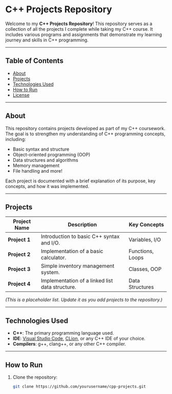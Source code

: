 # C++ Projects Repository

Welcome to my **C++ Projects Repository**! This repository serves as a collection of all the projects I complete while taking my C++ course. It includes various programs and assignments that demonstrate my learning journey and skills in C++ programming.

---

## Table of Contents

- [About](#about)
- [Projects](#projects)
- [Technologies Used](#technologies-used)
- [How to Run](#how-to-run)
- [License](#license)

---

## About

This repository contains projects developed as part of my C++ coursework. The goal is to strengthen my understanding of C++ programming concepts, including:

- Basic syntax and structure
- Object-oriented programming (OOP)
- Data structures and algorithms
- Memory management
- File handling and more!

Each project is documented with a brief explanation of its purpose, key concepts, and how it was implemented.

---

## Projects

| Project Name        | Description                                      | Key Concepts      |
|---------------------|--------------------------------------------------|-------------------|
| **Project 1**       | Introduction to basic C++ syntax and I/O.       | Variables, I/O    |
| **Project 2**       | Implementation of a basic calculator.           | Functions, Loops  |
| **Project 3**       | Simple inventory management system.             | Classes, OOP      |
| **Project 4**       | Implementation of a linked list data structure. | Data Structures   |

*(This is a placeholder list. Update it as you add projects to the repository.)*

---

## Technologies Used

- **C++**: The primary programming language used.
- **IDE**: [Visual Studio Code](https://code.visualstudio.com/), [CLion](https://www.jetbrains.com/clion/), or any C++ IDE of your choice.
- **Compilers**: g++, clang++, or any other C++ compiler.

---

## How to Run

1. Clone the repository:
   ```bash
   git clone https://github.com/yourusername/cpp-projects.git
